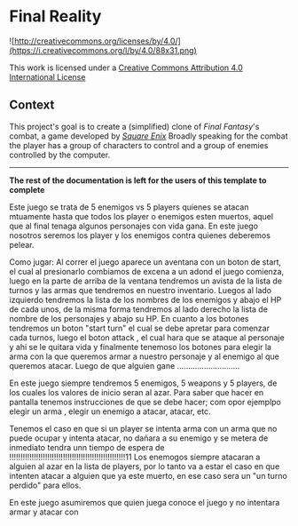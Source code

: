 Final Reality
=============

![http://creativecommons.org/licenses/by/4.0/](https://i.creativecommons.org/l/by/4.0/88x31.png)

This work is licensed under a 
[Creative Commons Attribution 4.0 International License](http://creativecommons.org/licenses/by/4.0/)

Context
-------

This project's goal is to create a (simplified) clone of _Final Fantasy_'s combat, a game developed
by [_Square Enix_](https://www.square-enix.com)
Broadly speaking for the combat the player has a group of characters to control and a group of 
enemies controlled by the computer.

---

**The rest of the documentation is left for the users of this template to complete**

Este juego se trata de 5 enemigos vs 5 players quienes se atacan mtuamente hasta que todos los player o enemigos esten muertos, 
aquel que al final tenaga algunos personajes con vida gana. 
En este juego nosotros seremos los player y los enemigos contra quienes deberemos pelear.

Como jugar:
Al correr el juego aparece un aventana con un boton de start, el cual al presionarlo combiamos de excena a un adond el juego comienza,
luego en la parte de arriba de la ventana tendremos un avista de la lista de turnos y las armas que tendremos en nuestro inventario.
Luegos al lado izquierdo tendremos la lista de los nombres de los enemigos y abajo el HP de cada unos, de la misma forma tendremos
al lado derecho la lista de nombre de los personajes y abajo su HP. En cuanto a los botones tendremos un boton "start turn"
el cual se debe apretar para comenzar cada turnos, luego el boton attack , el cual hara que se ataque al personaje y ahi se le quitara vida y 
finalmente tenemoso los botones para elegir la arma con la que queremos armar a nuestro personaje y al enemigo al que queremos atacar.
Luego de que alguien gane ............................

En este juego siempre tendremos 5 enemigos, 5 weapons y 5 players, de los cuales los valores de inicio  seran al azar.
Para saber que hacer en pantalla tenemos instrucciones de que se debe hacer; com opor ejemplpo elegir un arma , elegir un enemigo a atacar,
atacar, etc.

Tenemos el caso en que si un player se intenta arma con un arma que no puede ocupar y intenta atacar, no dañara a su enemigo y se metera de inmediato 
tendra unn tiempo de espera de !!!!!!!!!!!!!!!!!!!!!!!!!!!!!!!!!!!!!!!!!!!!!!!!!!!!11 
Los enemogos siempre atacaran a alguien al azar en la lista de players, por lo tanto va a estar el caso en que intenten atacar a alguien que ya este 
muerto, en ese caso sera un "un turno perdido" para ellos.

En este juego asumiremos que quien juega conoce el juego y no intentara armar y atacar con  
 
